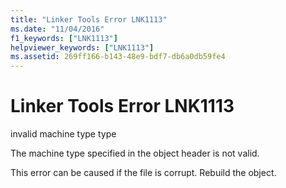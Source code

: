 ```yaml
---
title: "Linker Tools Error LNK1113"
ms.date: "11/04/2016"
f1_keywords: ["LNK1113"]
helpviewer_keywords: ["LNK1113"]
ms.assetid: 269ff166-b143-48e9-bdf7-db6a0db59fe4
---
```

# Linker Tools Error LNK1113

invalid machine type type

The machine type specified in the object header is not valid.

This error can be caused if the file is corrupt. Rebuild the object.
